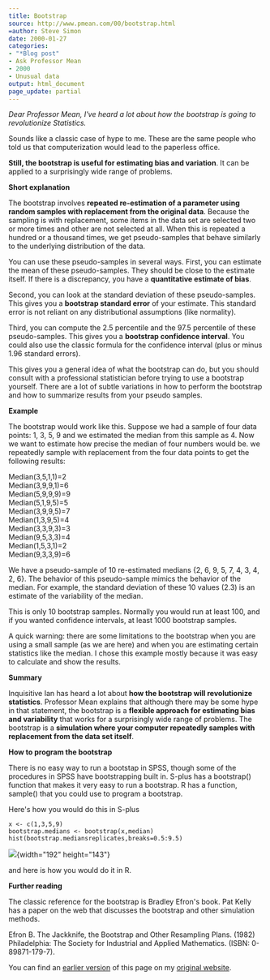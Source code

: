 ```yaml
---
title: Bootstrap
source: http://www.pmean.com/00/bootstrap.html
=author: Steve Simon
date: 2000-01-27
categories:
- "*Blog post"
- Ask Professor Mean
- 2000
- Unusual data
output: html_document
page_update: partial
---
```

*Dear Professor Mean, I've heard a lot about how the bootstrap is going to revolutionize Statistics.*

<!---More--->

Sounds like a classic case of hype to me. These are the same people who told us that computerization would lead to the paperless office.

**Still, the bootstrap is useful for estimating bias and variation**. It can be applied to a surprisingly wide range of problems.

**Short explanation**

The bootstrap involves **repeated re-estimation of a parameter using random samples with replacement from the original data**. Because the sampling is with replacement, some items in the data set are selected two or more times and other are not selected at all. When this is repeated a hundred or a thousand times, we get pseudo-samples that behave similarly to the underlying distribution of the data.

You can use these pseudo-samples in several ways. First, you can estimate the mean of these pseudo-samples. They should be close to the estimate itself. If there is a discrepancy, you have a **quantitative estimate of bias**.

Second, you can look at the standard deviation of these pseudo-samples. This gives you a **bootstrap standard error** of your estimate. This standard error is not reliant on any distributional assumptions (like normality).

Third, you can compute the 2.5 percentile and the 97.5 percentile of these pseudo-samples. This gives you a **bootstrap confidence interval**. You could also use the classic formula for the confidence interval (plus or minus 1.96 standard errors).

This gives you a general idea of what the bootstrap can do, but you should consult with a professional statistician before trying to use a bootstrap yourself. There are a lot of subtle variations in how to perform the bootstrap and how to summarize results from your pseudo samples.

**Example**

The bootstrap would work like this. Suppose we had a sample of four data points: 1, 3, 5, 9 and we estimated the median from this sample as 4. Now we want to estimate how precise the median of four numbers would be. we repeatedly sample with replacement from the four data points to get the following results:

Median(3,5,1,1)=2\
Median(3,9,9,1)=6\
Median(5,9,9,9)=9\
Median(5,1,9,5)=5\
Median(3,9,9,5)=7\
Median(1,3,9,5)=4\
Median(3,3,9,3)=3\
Median(9,5,3,3)=4\
Median(1,5,3,1)=2\
Median(9,3,3,9)=6

We have a pseudo-sample of 10 re-estimated medians {2, 6, 9, 5, 7, 4, 3, 4, 2, 6}. The behavior of this pseudo-sample mimics the behavior of the median. For example, the standard deviation of these 10 values (2.3) is an estimate of the variability of the median.

This is only 10 bootstrap samples. Normally you would run at least 100, and if you wanted confidence intervals, at least 1000 bootstrap samples.

A quick warning: there are some limitations to the bootstrap when you are using a small sample (as we are here) and when you are estimating certain statistics like the median. I chose this example mostly because it was easy to calculate and show the results.

**Summary**

Inquisitive Ian has heard a lot about **how the bootstrap will revolutionize statistics**. Professor Mean explains that although there may be some hype in that statement, the bootstrap is a **flexible approach for estimating bias and variability** that works for a surprisingly wide range of problems. The bootstrap is a **simulation where your computer repeatedly samples with replacement from the data set itself**.

**How to program the bootstrap**

There is no easy way to run a bootstap in SPSS, though some of the procedures in SPSS have bootstrapping built in. S-plus has a bootstrap() function that makes it very easy to run a bootstrap. R has a function, sample() that you could use to program a bootstrap.

Here's how you would do this in S-plus

```
x <- c(1,3,5,9)
bootstrap.medians <- bootstrap(x,median)    hist(bootstrap.mediansreplicates,breaks=0.5:9.5)
```

![](http://www.pmean.com/images/03/bootstrap.gif){width="192" height="143"}

and here is how you would do it in R.

**Further reading**

The classic reference for the bootstrap is Bradley Efron's book. Pat Kelly has a paper on the web that discusses the bootstrap and other simulation methods.

Efron B. The Jackknife, the Bootstrap and Other Resampling Plans. (1982) Philadelphia: The Society for Industrial and Applied Mathematics. (ISBN: 0-89871-179-7).

You can find an [earlier version][sim1] of this page on my [original website][sim2].

[sim1]: http://www.pmean.com/00/bootstrap.html
[sim2]: http://www.pmean.com/original_site.html
